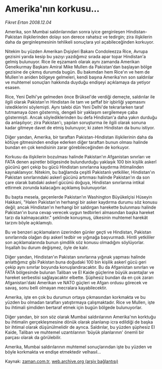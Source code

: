 # Amerika'nın korkusu...

*Fikret Ertan 2008.12.04*

<tr><td class="metin" colspan="2" style="padding-top: 20px; padding-left: 5px; padding-right: 10px;">Amerika, son Mumbai saldırılarından sonra iyice gerginleşen Hindistan-Pakistan ilişkilerinden dolayı son derece rahatsız ve tedirgin; zira ilişkilerin daha da gerginleşmesinin tehlikeli sonuçlara yol açabileceğinden korkuyor.</td></tr><tr><td class="metin" colspan="2" style="padding-top: 20px; padding-left: 5px; padding-right: 10px;"><p>Nitekim bu yüzden Amerikan Dışişleri Bakanı Condoleezza Rice, Avrupa gezisini yarıda kesip bu yazıyı yazdığımız sırada apar topar Hindistan'a gelmiş bulunuyor. Rice ile eşzamanlı olarak aynı zamanda Amerikan Genelkurmay Başkanı Amiral Mike Mullen da Pakistan'dan başlayan bölge gezisine de çıkmış durumda bugün. Bu bakımdan hem Rice'ın ve hem de Mullen'ın aniden bölgeye gelmeleri, kendi başına Amerika'nın son saldırılar ve muhtemel sonuçları hakkında duyduğu endişeyi açıklamaya da yetiyor esasen.
<p>Rice, Yeni Delhi'ye gelmeden önce Brüksel'de verdiği demeçte, saldırılar ile ilgili olarak Pakistan'ın Hindistan ile tam ve şeffaf bir işbirliği yapmasını istediklerini söylemişti. Aynı talebi dün Yeni Delhi'de tekrarlarken taraf tutmamaya özen göstermiş, dengeli bir yaklaşım sergilemeye çaba göstermişti. Ancak söylediklerinden bu defa Hindistan'a daha yakın durduğu da anlaşılıyor; zira Pakistan'ı, yapılan soruşturma ile ilgili olarak sonuna kadar gitmeye davet de etmiş bulunuyor; ki zaten Hindistan da bunu istiyor.
<p>Diğer yandan, Amerika, bir taraftan Pakistan-Hindistan ilişkilerinin daha da kötüye gitmesinden endişe ederken diğer taraftan bunun olması halinde bundan en çok kendisinin zarar görebileceğinden de korkuyor.
<p>Korkusu da ilişkilerin bozulması halinde Pakistan'ın Afganistan sınırları ve FATA denen aşiretler bölgesinde bulundurduğu yaklaşık 100 bin kişilik askerî gücünü geri çekip bu gücü Hindistan sınırlarına kaydırma ihtimalinden kaynaklanıyor. Nitekim, bu bağlamda çeşitli Pakistanlı yetkililer, Hindistan'ın Pakistan sınırlarındaki askerî gücünü artırması halinde Pakistan'ın da son çare olarak batıdaki askerî gücünü doğuya, Hindistan sınırlarına intikal ettirmek zorunda kalacağını açıklamış bulunuyorlar.
<p>Bu bapta mesela, geçenlerde Pakistan'ın Washington Büyükelçisi Hüseyin Hakkani, "Halen Pakistan'ın herhangi bir asker kaydırma durumu söz konusu değil; ancak Hindistan'ın herhangi bir saldırgan harekette bulunması halinde Pakistan'ın buna cevap verecek uygun tedbirleri almasından başka hareket tarzı da kalmayacaktır." şeklinde konuşmuş, ülkesinin muhtemel harekât tarzını böyle açıklamıştı.
<p>Bu ve benzeri açıklamaların üzerinden günler geçti ve Hindistan, Pakistan sınırlarında olağan dışı askerî tedbir ve yığınağa başvurmadı. Hintli yetkililer son açıklamalarında bunun şimdilik söz konusu olmadığını söylüyorlar. İnşallah bu durum değişmez, öyle de kalır.
<p>Diğer yandan, Hindistan'ın Pakistan sınırlarına yığınak yapması halinde anlattığımız gibi Pakistan buna doğudaki 100 bin kişilik askerî gücü geri çekip aynı sınırlar boyunda konuşlandıracaktır. Bu da Afganistan sınırları ve FATA bölgesinde bulunan Taliban ve El Kaide güçlerine büyük avantajlar ve hareket serbestisi sağlayacaktır elbette. Şüphesiz bundan da en çok zararı Afganistan'daki Amerikan ve NATO güçleri ve Afgan ordusu görecek ve savaş, sonu belli olmayan mecralara kayabilecektir.
<p>Amerika, işte en çok bu durumun ortaya çıkmasından korkmakta ve bu yüzden bu olmadan tarafları yatıştırmaya çalışmaktadır. Rice ve Mullen, işte bu ihtimali şimdiden bertaraf etmek için bugün bölgede bulunuyorlar.
<p>Diğer yandan, bir son söz olarak Mumbai saldırılarının Amerika'nın korktuğu bu ihtimalin gerçekleşmesine dönük olarak planlanıp icra edildiği de başka bir ihtimal olarak düşünülmelidir de ayrıca. Saldırılar, bu yüzden şüphesiz El Kaide, Taliban ve muhtemel uzantılarının 'büyük planlarının' önemli bir parçası olarak da görülebilir. 
<p>Amerika, Mumbai saldırılarının muhtemel sonuçlarından işte bu yüzden ve böyle korkmakta ve endişe etmektedir velhasıl...<br/></p></p></p></p></p></p></p></p></p></p></td></tr>

Kaynak: [zaman.com.tr](http://zaman.com.tr/yazar.do?yazino=767082), [web.archive.org (arşiv bağlantısı)](http://web.archive.org/web/20081205023425/http://www.zaman.com.tr:80/yazar.do?yazino=767082)

